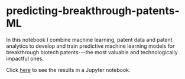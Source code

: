 # predicting-breakthrough-patents-ML

In this notebook I combine machine learning, patent data and patent analytics to develop and train predictive machine learning models for breakthrough biotech patents---the most valuable and technologically impactful ones.

Click <a href="https://github.com/manuelgig/predicting-breakthrough-patents-ML/blob/main/predicting_biotech_bt_ML.ipynb">here</a> to see the results in a Jupyter notebook.
